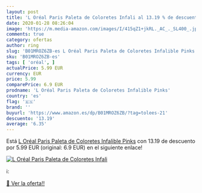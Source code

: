 ```yaml
---
layout: post
title: 'L Oréal Paris Paleta de Coloretes Infali al 13.19 % de descuento'
date: 2020-01-28 08:26:04
image: 'https://m.media-amazon.com/images/I/415qZ1+jkRL._AC_._SL400_.jpg'
comments: true
category: ofertas
author: ring
slug: 'B01MROZ6ZB-es L Oréal Paris Paleta de Coloretes Infalible Pinks'
sku: 'B01MROZ6ZB-es'
tags: [ 'oréal', ]
actualPrice: 5.99 EUR
currency: EUR
price: 5.99
comparePrice: 6.9 EUR
prodname: 'L Oréal Paris Paleta de Coloretes Infalible Pinks'
country: 'es'
flag: '🇪🇸'
brand: ''
buyurl: 'https://www.amazon.es/dp/B01MROZ6ZB/?tag=tolees-21'
descuento: '13.19'
average: '6.35'
---
```


Está [L Oréal Paris Paleta de Coloretes Infalible Pinks](https://www.amazon.es/dp/B01MROZ6ZB/?tag=tolees-21) con 13.19 de descuento por 5.99 EUR (original: 6.9 EUR) en el siguiente enlace!

[![L Oréal Paris Paleta de Coloretes Infali](https://m.media-amazon.com/images/I/415qZ1+jkRL._AC_._SL400_.jpg)](https://www.amazon.es/dp/B01MROZ6ZB/?tag=tolees-21)

ℹ️:


[🛒 Ver la oferta!!](https://www.amazon.es/dp/B01MROZ6ZB/?tag=tolees-21)
